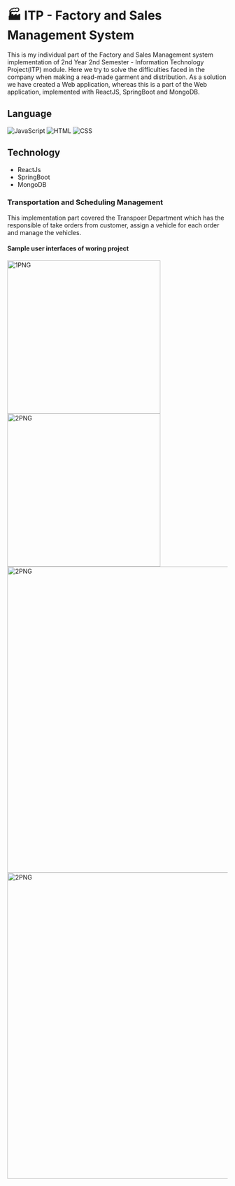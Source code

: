 # 🏭 ITP - Factory and Sales Management System
This is my individual part of the Factory and Sales Management system implementation of 2nd Year 2nd Semester - Information Technology Project(ITP) module. Here we try to solve the difficulties faced in the company when making a read-made garment and distribution. As a solution we have created a Web application, whereas this is a part of the Web application, implemented with ReactJS, SpringBoot and MongoDB.

## Language 

![JavaScript](https://img.shields.io/badge/Language-JavaScript-orange)
![HTML](https://img.shields.io/badge/Language-HTML-green)
![CSS](https://img.shields.io/badge/Language-CSS-blue)

## Technology 
* ReactJs
* SpringBoot
* MongoDB

### Transportation and Scheduling Management
This implementation part covered the Transpoer Department which has the responsible of take orders from customer, assign a vehicle for each order and manage the vehicles.


#### Sample user interfaces of woring project
<img width="350" alt="1PNG" align="center" src="https://user-images.githubusercontent.com/57215584/96396036-ced13e80-11e3-11eb-8659-d1fe565099b3.png">
<img width="350" alt="2PNG" align="center" src="https://user-images.githubusercontent.com/57215584/96954886-fd1b8a80-1511-11eb-992a-2105756ecd3d.png">
<img width="700" alt="2PNG" align="center" src="https://user-images.githubusercontent.com/57215584/96954945-1e7c7680-1512-11eb-8369-622ff0b76bc6.png">
<img width="700" alt="2PNG" align="center" src="https://user-images.githubusercontent.com/57215584/96954986-3522cd80-1512-11eb-91b5-ae2d0e2ec5bf.png">
